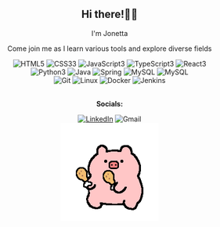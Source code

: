 <div align=center>
  <h2>Hi there!👋🏻</h2>
  <p>I'm Jonetta</p>
  <p>Come join me as I learn various tools and explore diverse fields</p>
  <img alt="HTML5" src="https://img.shields.io/badge/HTML5-%23f06529?logo=html5&logoColor=%23ebebeb&labelColor=%23f06529">
  <img alt="CSS33" src="https://img.shields.io/badge/CSS3-%231572B6?logo=css3&logoColor=%23ebebeb&labelColor=%231572B6">
  <img alt="JavaScript3" src="https://img.shields.io/badge/JavaScript-%23F7DF1E?logo=javascript&logoColor=%23000000&labelColor=%23F7DF1E">
  <img alt="TypeScript3" src="https://img.shields.io/badge/TypeScript-%233178C6?logo=typescript&logoColor=%23ebebeb&labelColor=%233178C6">
  <img alt="React3" src="https://img.shields.io/badge/React-%2361DAFB?logo=react&logoColor=%23000000&labelColor=%2361DAFB">
  <br>
  <img alt="Python3" src="https://img.shields.io/badge/Python3-%233776AB?logo=python&logoColor=%23ebebeb&labelColor=%233776AB">
  <img alt="Java" src="https://img.shields.io/badge/Java-%23F80000?logo=oracle&logoColor=%23ebebeb&labelColor=%23F80000">
  <img alt="Spring" src="https://img.shields.io/badge/Spring-%236DB33F?logo=spring&logoColor=%23ebebeb&labelColor=%236DB33F">
  <img alt="MySQL" src="https://img.shields.io/badge/MySQL-%234479A1?logo=mysql&logoColor=%23ebebeb&labelColor=%234479A1">
  <img alt="MySQL" src="https://img.shields.io/badge/MySQL-%234479A1?logo=mysql&logoColor=%23ebebeb&labelColor=%234479A1">
  <br>
  <img alt="Git" src="https://img.shields.io/badge/Git-%23F05032?logo=git&logoColor=%23ebebeb&labelColor=%23F05032">
  <img alt="Linux" src="https://img.shields.io/badge/Linux-%23FCC624?logo=linux&logoColor=%23000000&labelColor=%23FCC624">
  <img alt="Docker" src="https://img.shields.io/badge/Docker-%232496ED?logo=docker&logoColor=%23ebebeb&labelColor=%232496ED">
  <img alt="Jenkins" src="https://img.shields.io/badge/Jenkins-%23D24939?logo=jenkins&logoColor=%23ebebeb&labelColor=%23D24939">
  <br>
  <br>
  <p><strong>Socials:</strong></p>
  <a href="https://www.linkedin.com/in/jonetta/"><img alt="LinkedIn" src="https://img.shields.io/badge/LinkedIn-%230A66C2?logo=linkedin&logoColor=%23ebebeb&labelColor=%230A66C2"></a>
  <img alt="Gmail" src="https://img.shields.io/badge/Gmail-%23EA4335?logo=gmail&logoColor=%23ebebeb&labelColor=%23EA4335">
  <br>
  <img alt="pig dancing with drumsticks" src="/assets/giphy-pig-drumsticks.gif">
</div>

